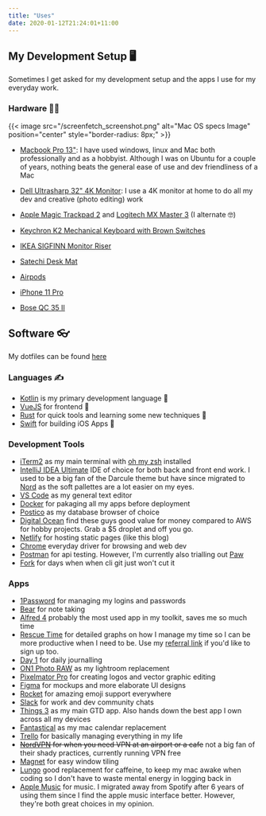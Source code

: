```yaml
---
title: "Uses"
date: 2020-01-12T21:24:01+11:00
---
```


## My Development Setup 🖥

Sometimes I get asked for my development setup and the apps I use for my everyday work. 

### Hardware ‍👨‍💻

{{< image src="/screenfetch_screenshot.png" alt="Mac OS specs Image" position="center" style="border-radius: 8px;" >}}

- [Macbook Pro 13"](https://www.apple.com/au/macbook-pro-13/): I have used windows, linux and Mac both professionally and as a hobbyist. Although I was on Ubuntu for a couple of years, nothing beats the general ease of use and dev friendliness of a Mac

- [Dell Ultrasharp 32" 4K Monitor](https://www.amazon.com.au/32-Inch-Screen-LED-Lit-Monitor-U3219Q/dp/B07HDBD9CM): I use a 4K monitor at home to do all my dev and creative (photo editing) work

- [Apple Magic Trackpad 2](https://www.apple.com/au/shop/product/MJ2R2ZA/A/magic-trackpad-2-silver) and [Logitech MX Master 3](https://www.logitech.com/en-au/product/mx-master-3) (I alternate 🤓)

- [Keychron K2 Mechanical Keyboard with Brown Switches](https://www.keychron.com/products/keychron-k2-mechanical-keyboard?variant=31063869653081)

- [IKEA SIGFINN Monitor Riser](https://www.ikea.com/au/en/p/sigfinn-monitor-stand-fixed-height-bamboo-veneer-90388394/)
  
- [Satechi Desk Mat](https://satechi.net/products/satechi-desk-mat-mate) 

- [Airpods](https://www.apple.com/au/airpods/)

- [iPhone 11 Pro](https://www.apple.com/au/iphone-11-pro/)

- [Bose QC 35 II](https://www.bose.com.au/en_au/products/headphones/over_ear_headphones/quietcomfort-35-wireless-ii.html)

## Software 👓

My dotfiles can be found [here](https://github.com/shavz/dotfiles)

### Languages ✍️

- [Kotlin](https://kotlinlang.org/) is my primary development language 🚀
- [VueJS](https://vuejs.org/) for frontend 🤩
- [Rust](https://www.rust-lang.org/) for quick tools and learning some new techniques 🔨
- [Swift](https://developer.apple.com/swift/) for building iOS Apps 📱

### Development Tools

- [iTerm2](https://iterm2.com) as my main terminal with [oh my zsh](https://github.com/ohmyzsh/ohmyzsh) installed
- [IntelliJ IDEA Ultimate](https://www.jetbrains.com/idea/) IDE of choice for both back and front end work. I used to be a big fan of the Darcule theme but have since migrated to [Nord](https://www.nordtheme.com/) as the soft pallettes are a lot easier on my eyes.
- [VS Code](https://code.visualstudio.com/) as my general text editor
- [Docker](https://www.docker.com) for pakaging all my apps before deployment
- [Postico](https://eggerapps.at/postico/) as my database browser of choice
- [Digital Ocean](https://www.digitalocean.com) find these guys good value for money compared to AWS for hobby projects. Grab a $5 droplet and off you go.
- [Netlify](https://www.netlify.com) for hosting static pages (like this blog)
- [Chrome](https://www.google.com/chrome/) everyday driver for browsing and web dev
- [Postman](https://www.getpostman.com) for api testing. However, I'm currently also trialling out [Paw](https://paw.cloud/)
- [Fork](https://git-fork.com/) for days when when cli git just won't cut it

### Apps 

- [1Password](https://1password.com) for managing my logins and passwords
- [Bear](https://bear.app) for note taking
- [Alfred 4](https://www.alfredapp.com/) probably the most used app in my toolkit, saves me so much time
- [Rescue Time](https://www.rescuetime.com/) for detailed graphs on how I manage my time so I can be more productive when I need to be. Use my [referral link](https://www.rescuetime.com/ref/2254444) if you'd like to sign up too.
- [Day 1](https://dayoneapp.com/) for daily journalling
- [ON1 Photo RAW](https://www.on1.com) as my lightroom replacement
- [Pixelmator Pro](https://www.pixelmator.com/pro/) for creating logos and vector graphic editing
- [Figma](https://www.figma.com) for mockups and more elaborate UI designs
- [Rocket](https://matthewpalmer.net/rocket/) for amazing emoji support everywhere
- [Slack](https://slack.com/intl/en-au/) for work and dev community chats
- [Things 3](https://culturedcode.com/things/) as my main GTD app. Also hands down the best app I own across all my devices
- [Fantastical](https://flexibits.com/fantastical) as my mac calendar replacement
- [Trello](https://trello.com/en) for basically managing everything in my life
- ~~[NordVPN](https://nordvpn.com) for when you need VPN at an airport or a cafe~~ not a big fan of their shady practices, currently running VPN free
- [Magnet](https://apps.apple.com/au/app/magnet/id441258766?mt=12) for easy window tiling
- [Lungo](https://apps.apple.com/us/app/lungo/id1263070803?mt=12) good replacement for caffeine, to keep my mac awake when coding so I don't have to waste mental energy in logging back in
- [Apple Music](https://www.apple.com/au/apple-music/) for music. I migrated away from Spotify after 6 years of using them since I find the apple music interface better. However, they're both great choices in my opinion.


